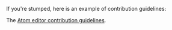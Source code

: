If you're stumped, here is an example of contribution guidelines:

The [Atom editor contribution guidelines](https://github.com/atom/atom/blob/master/CONTRIBUTING.md).

